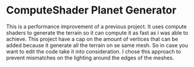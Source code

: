 # ComputeShader Planet Generator
 
This is a performance improvement of a previous project. It uses compute shaders to generate the terrain so it can compute it as fast as i was able to achieve. This project have a cap on the amount of vertices that can be added because it generate all the terrain on se same mesh. So in case you want to edit the code take it into consideration. I chose this approach to prevent mismatches on the lighting around the edges of the meshes.
